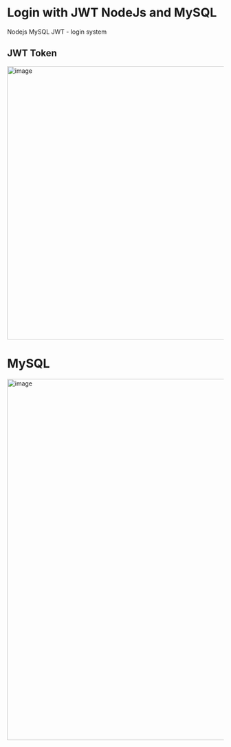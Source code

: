 # Login with JWT NodeJs and MySQL
Nodejs MySQL JWT - login system


## JWT Token
<img width="636" alt="image" src="https://user-images.githubusercontent.com/48811968/194945202-e4de7ed0-b0b3-4f21-a475-6275b77c5941.png">

# MySQL

<img width="841" alt="image" src="https://user-images.githubusercontent.com/48811968/194945783-e65895f9-d2c2-4c69-9887-f34bc693eb96.png">
